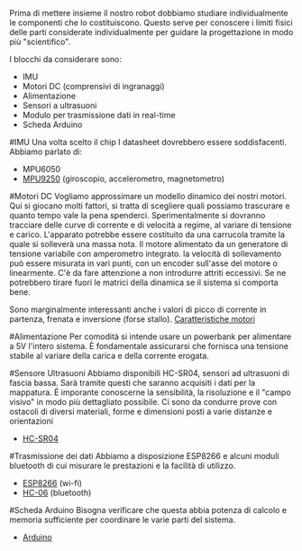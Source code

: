 Prima di mettere insieme il nostro robot dobbiamo studiare individualmente le componenti che lo costituiscono.
Questo serve per conoscere i limiti fisici delle parti considerate individualmente per guidare la progettazione in modo più "scientifico".

I blocchi da considerare sono:

- IMU
- Motori DC (comprensivi di ingranaggi)
- Alimentazione
- Sensori a ultrasuoni
- Modulo per trasmissione dati in real-time
- Scheda Arduino

#IMU
Una volta scelto il chip I datasheet dovrebbero essere soddisfacenti.
Abbiamo parlato di:
- MPU6050
- <a href="https://www.invensense.com/wp-content/uploads/2015/02/PS-MPU-9250A-01-v1.1.pdf">MPU9250</a> (giroscopio, accelerometro, magnetometro)

#Motori DC
Vogliamo approssimare un modello dinamico dei nostri motori.
Qui si giocano molti fattori, si tratta di scegliere quali possiamo trascurare e quanto tempo vale la pena spenderci.
Sperimentalmente si dovranno tracciare delle curve di corrente e di velocità a regime, al variare di tensione e carico.
L'apparato potrebbe essere costituito da una carrucola tramite la quale si solleverà una massa nota.
Il motore alimentato da un generatore di tensione variabile con amperometro integrato.
la velocità di sollevamento può essere misurata in vari punti, con un encoder sull'asse del motore o linearmente.
C'è da fare attenzione a non introdurre attriti eccessivi.
Se ne potrebbero tirare fuori le matrici della dinamica se il sistema si comporta bene.

Sono marginalmente interessanti anche i valori di picco di corrente in partenza, frenata e inversione (forse stallo).
<a href="http://hobbycomponents.com/motors-and-servos/124-smart-car-wheel-robot-plastic-dc-3v-6v-drive-gear-motor-with-tire-">Caratteristiche motori</a>

#Alimentazione
Per comodità si intende usare un powerbank per alimentare a 5V l'intero sistema.
È fondamentale assicurarsi che fornisca una tensione stabile al variare della carica e della corrente erogata.

#Sensore Ultrasuoni
Abbiamo disponibili HC-SR04, sensori ad ultrasuoni di fascia bassa.
Sarà tramite questi che saranno acquisiti i dati per la mappatura.
É imporante conoscerne la sensibilità, la risoluzione e il "campo visivo" in modo più dettagliato possibile.
Ci sono da condurre prove con ostacoli di diversi materiali, forme e dimensioni posti a varie distanze e orientazioni
- <a href="http://www.micropik.com/PDF/HCSR04.pdf">HC-SR04</a>

#Trasmissione dei dati
Abbiamo a disposizione ESP8266 e alcuni moduli bluetooth di cui misurare le prestazioni e la facilità di utilizzo.
- <a href="http://download.arduino.org/products/UNOWIFI/0A-ESP8266-Datasheet-EN-v4.3.pdf">ESP8266</a> (wi-fi) 
- <a href="https://www.olimex.com/Products/Components/RF/BLUETOOTH-SERIAL-HC-06/resources/hc06.pdf">HC-06</a> (bluetooth) 

#Scheda Arduino
Bisogna verificare che questa abbia potenza di calcolo e memoria sufficiente per coordinare le varie parti del sistema.
- <a href="http://uk.rs-online.com/webdocs/0e8b/0900766b80e8ba21.pdf">Arduino</a> 
